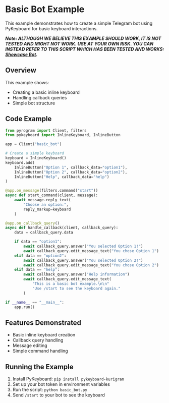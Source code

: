 # Basic Bot Example

This example demonstrates how to create a simple Telegram bot using PyKeyboard for basic keyboard interactions.

<strong><em>Note: ALTHOUGH WE BELIEVE THIS EXAMPLE SHOULD WORK, IT IS NOT TESTED AND MIGHT NOT WORK. </em></strong>
<strong><em>USE AT YOUR OWN RISK. YOU CAN INSTEAD REFER TO THIS SCRIPT WHICH HAS BEEN TESTED AND WORKS: <a href="https://github.com/johnnie-610/pykeyboard/blob/main/showcase_bot.py">Showcase Bot</a>.</em></strong>

## Overview

This example shows:
- Creating a basic inline keyboard
- Handling callback queries
- Simple bot structure

## Code Example

```python
from pyrogram import Client, filters
from pykeyboard import InlineKeyboard, InlineButton

app = Client("basic_bot")

# Create a simple keyboard
keyboard = InlineKeyboard()
keyboard.add(
    InlineButton("Option 1", callback_data="option1"),
    InlineButton("Option 2", callback_data="option2"),
    InlineButton("Help", callback_data="help")
)

@app.on_message(filters.command("start"))
async def start_command(client, message):
    await message.reply_text(
        "Choose an option:",
        reply_markup=keyboard
    )

@app.on_callback_query()
async def handle_callback(client, callback_query):
    data = callback_query.data

    if data == "option1":
        await callback_query.answer("You selected Option 1!")
        await callback_query.edit_message_text("You chose Option 1")
    elif data == "option2":
        await callback_query.answer("You selected Option 2!")
        await callback_query.edit_message_text("You chose Option 2")
    elif data == "help":
        await callback_query.answer("Help information")
        await callback_query.edit_message_text(
            "This is a basic bot example.\n\n"
            "Use /start to see the keyboard again."
        )

if __name__ == "__main__":
    app.run()
```

## Features Demonstrated

- Basic inline keyboard creation
- Callback query handling
- Message editing
- Simple command handling

## Running the Example

1. Install PyKeyboard: `pip install pykeyboard-kurigram`
2. Set up your bot token in environment variables
3. Run the script: `python basic_bot.py`
4. Send `/start` to your bot to see the keyboard